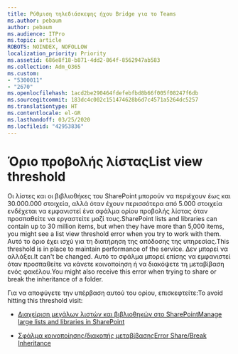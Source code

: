 ```yaml
---
title: Ρύθμιση τηλεδιάσκεψης ήχου Bridge για το Teams
ms.author: pebaum
author: pebaum
ms.audience: ITPro
ms.topic: article
ROBOTS: NOINDEX, NOFOLLOW
localization_priority: Priority
ms.assetid: 686e8f18-b871-4dd2-864f-8562947ab583
ms.collection: Adm_O365
ms.custom:
- "5300011"
- "2670"
ms.openlocfilehash: 1acd2be290464fdefebfbd8b66f005f08247f6db
ms.sourcegitcommit: 183dc4c002c151474628b6d7c4571a5264dc5257
ms.translationtype: HT
ms.contentlocale: el-GR
ms.lasthandoff: 03/25/2020
ms.locfileid: "42953836"
---
```

# <a name="list-view-threshold"></a><span data-ttu-id="ca8e2-102">Όριο προβολής λίστας</span><span class="sxs-lookup"><span data-stu-id="ca8e2-102">List view threshold</span></span>

<span data-ttu-id="ca8e2-103">Οι λίστες και οι βιβλιοθήκες του SharePoint μπορούν να περιέχουν έως και 30.000.000 στοιχεία, αλλά όταν έχουν περισσότερα από 5.000 στοιχεία ενδέχεται να εμφανιστεί ένα σφάλμα ορίου προβολής λίστας όταν προσπαθείτε να εργαστείτε μαζί τους.</span><span class="sxs-lookup"><span data-stu-id="ca8e2-103">SharePoint lists and libraries can contain up to 30 million items, but when they have more than 5,000 items, you might see a list view threshold error when you try to work with them.</span></span> <span data-ttu-id="ca8e2-104">Αυτό το όριο έχει ισχύ για τη διατήρηση της απόδοσης της υπηρεσίας.</span><span class="sxs-lookup"><span data-stu-id="ca8e2-104">This threshold is in place to maintain performance of the service.</span></span> <span data-ttu-id="ca8e2-105">Δεν μπορεί να αλλάξει.</span><span class="sxs-lookup"><span data-stu-id="ca8e2-105">It can't be changed.</span></span> <span data-ttu-id="ca8e2-106">Αυτό το σφάλμα μπορεί επίσης να εμφανιστεί όταν προσπαθείτε να κάνετε κοινοποίηση ή να διακόψετε τη μεταβίβαση ενός φακέλου.</span><span class="sxs-lookup"><span data-stu-id="ca8e2-106">You might also receive this error when trying to share or break the inheritance of a folder.</span></span>

<span data-ttu-id="ca8e2-107">Για να αποφύγετε την υπέρβαση αυτού του ορίου, επισκεφτείτε:</span><span class="sxs-lookup"><span data-stu-id="ca8e2-107">To avoid hitting this threshold visit:</span></span>

- [<span data-ttu-id="ca8e2-108">Διαχείριση μεγάλων λιστών και βιβλιοθηκών στο SharePoint</span><span class="sxs-lookup"><span data-stu-id="ca8e2-108">Manage large lists and libraries in SharePoint</span></span>](https://support.office.com/article/manage-large-lists-and-libraries-in-sharepoint-b8588dae-9387-48c2-9248-c24122f07c59)

- [<span data-ttu-id="ca8e2-109">Σφάλμα κοινοποίησης/διακοπής μεταβίβασης</span><span class="sxs-lookup"><span data-stu-id="ca8e2-109">Error Share/Break Inheritance</span></span>](https://docs.microsoft.com/SharePoint/troubleshoot/lists-and-libraries/error-share-break-inheritance)
